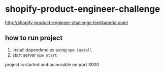 # shopify-product-engineer-challenge

<a href="http://shopify-product-engineer-challenge.fenilkaneria.com/" target="_blank">http://shopify-product-engineer-challenge.fenilkaneria.com/</a>


## how to run project
1) install dependencies using
`npm install`
2) start server
`npm start`

project is started and accessible on port 3000
